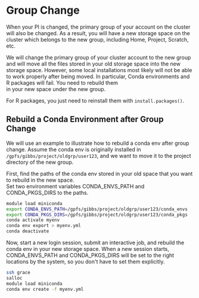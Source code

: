 # Group Change

When your PI is changed, the primary group of your account on the cluster will also be changed. 
As a result, you will have a new storage space on the cluster which belongs to the new group, including Home, Project, Scratch,
etc.

We will change the primary group of your cluster account to the new group and will move all the files stored in your 
old storage space into the new storage space. However, some local installations most likely will not be able to work 
properly after being moved. In particular, Conda environments and R packages will fail. You need to rebuild them  
in your new space under the new group.

For R packages, you just need to reinstall them with `install.packages()`. 

## Rebuild a Conda Environment after Group Change

We will use an example to illustrate how to rebuild a conda env after group change. Assume the conda env is 
originally installed in `/gpfs/gibbs/project/oldgrp/user123`,
and we want to move it to the project directory of the new group. 

First, find the paths of the conda env stored in your old space that you want to rebuild in the new space.  
Set two environment variables CONDA_ENVS_PATH and CONDA_PKGS_DIRS to the paths.
```bash
module load miniconda
export CONDA_ENVS_PATH=/gpfs/gibbs/project/oldgrp/user123/conda_envs
export CONDA_PKGS_DIRS=/gpfs/gibbs/project/oldgrp/user123/conda_pkgs
conda activate myenv
conda env export > myenv.yml
conda deactivate
```

Now, start a new login session, submit an interactive job, and rebuild the conda env in your new storage space.
When a new session starts, CONDA_ENVS_PATH and CONDA_PKGS_DIRS will be set to the right locations by the system, 
so you don't have to set them explicitly. 
```bash
ssh grace
salloc
module load miniconda
conda env create -f myenv.yml
```
